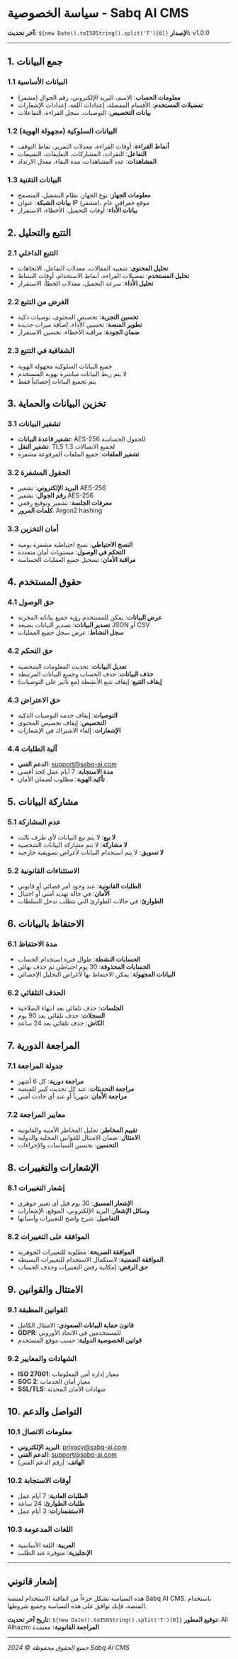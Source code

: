# سياسة الخصوصية - Sabq AI CMS

**آخر تحديث:** `${new Date().toISOString().split('T')[0]}`
**الإصدار:** v1.0.0

---

## 1. جمع البيانات

### 1.1 البيانات الأساسية
- **معلومات الحساب**: الاسم، البريد الإلكتروني، رقم الجوال (مشفر)
- **تفضيلات المستخدم**: الأقسام المفضلة، إعدادات اللغة، إعدادات الإشعارات
- **بيانات التخصيص**: التوصيات، سجل القراءة، التفاعلات

### 1.2 البيانات السلوكية (مجهولة الهوية)
- **أنماط القراءة**: أوقات القراءة، معدلات التمرير، نقاط التوقف
- **التفاعل**: النقرات، المشاركات، التعليقات، التقييمات
- **المشاهدات**: عدد المشاهدات، مدة البقاء، معدل الارتداد

### 1.3 البيانات التقنية
- **معلومات الجهاز**: نوع الجهاز، نظام التشغيل، المتصفح
- **بيانات الشبكة**: عنوان IP (مشفر)، موقع جغرافي عام
- **بيانات الأداء**: أوقات التحميل، الأخطاء، الاستقرار

## 2. التتبع والتحليل

### 2.1 التتبع الداخلي
- **تحليل المحتوى**: شعبية المقالات، معدلات التفاعل، الاتجاهات
- **تحليل المستخدم**: تفضيلات القراءة، أنماط الاستخدام، أوقات النشاط
- **تحليل الأداء**: سرعة التحميل، معدلات الخطأ، الاستقرار

### 2.2 الغرض من التتبع
- **تحسين التجربة**: تخصيص المحتوى، توصيات ذكية
- **تطوير المنصة**: تحسين الأداء، إضافة ميزات جديدة
- **ضمان الجودة**: مراقبة الأخطاء، تحسين الاستقرار

### 2.3 الشفافية في التتبع
- جميع البيانات السلوكية مجهولة الهوية
- لا يتم ربط البيانات مباشرة بهوية المستخدم
- يتم تجميع البيانات إحصائياً فقط

## 3. تخزين البيانات والحماية

### 3.1 تشفير البيانات
- **تشفير قاعدة البيانات**: AES-256 للحقول الحساسة
- **تشفير النقل**: TLS 1.3 لجميع الاتصالات
- **تشفير الملفات**: جميع الملفات المرفوعة مشفرة

### 3.2 الحقول المشفرة
- **البريد الإلكتروني**: تشفير AES-256
- **رقم الجوال**: تشفير AES-256
- **معرفات الجلسة**: تشفير وتوقيع رقمي
- **كلمات المرور**: Argon2 hashing

### 3.3 أمان التخزين
- **النسخ الاحتياطي**: نسخ احتياطية مشفرة يومية
- **التحكم في الوصول**: مستويات أمان متعددة
- **مراقبة الأمان**: تسجيل جميع العمليات الحساسة

## 4. حقوق المستخدم

### 4.1 حق الوصول
- **عرض البيانات**: يمكن للمستخدم رؤية جميع بياناته المخزنة
- **تصدير البيانات**: تصدير البيانات بصيغة JSON أو CSV
- **سجل النشاط**: عرض سجل جميع العمليات

### 4.2 حق التحكم
- **تعديل البيانات**: تحديث المعلومات الشخصية
- **حذف البيانات**: حذف الحساب وجميع البيانات المرتبطة
- **إيقاف التتبع**: إيقاف تتبع الأنشطة (مع تأثير على التوصيات)

### 4.3 حق الاعتراض
- **التوصيات**: إيقاف خدمة التوصيات الذكية
- **التخصيص**: إيقاف تخصيص المحتوى
- **الإشعارات**: إلغاء الاشتراك في الإشعارات

### 4.4 آلية الطلبات
- **الدعم الفني**: support@sabq-ai.com
- **مدة الاستجابة**: 7 أيام عمل كحد أقصى
- **تأكيد الهوية**: مطلوب لضمان الأمان

## 5. مشاركة البيانات

### 5.1 عدم المشاركة
- **لا بيع**: لا يتم بيع البيانات لأي طرف ثالث
- **لا مشاركة**: لا تتم مشاركة البيانات الشخصية
- **لا تسويق**: لا يتم استخدام البيانات لأغراض تسويقية خارجية

### 5.2 الاستثناءات القانونية
- **الطلبات القانونية**: عند وجود أمر قضائي أو قانوني
- **الأمان**: في حالة تهديد أمني أو احتيال
- **الطوارئ**: في حالات الطوارئ التي تتطلب تدخل السلطات

## 6. الاحتفاظ بالبيانات

### 6.1 مدة الاحتفاظ
- **الحسابات النشطة**: طوال فترة استخدام الحساب
- **الحسابات المحذوفة**: 30 يوم احتياطي ثم حذف نهائي
- **البيانات المجهولة**: يمكن الاحتفاظ بها لأغراض التحليل الإحصائي

### 6.2 الحذف التلقائي
- **الجلسات**: حذف تلقائي بعد انتهاء الصلاحية
- **السجلات**: حذف تلقائي بعد 90 يوم
- **الكاش**: حذف تلقائي بعد 24 ساعة

## 7. المراجعة الدورية

### 7.1 جدولة المراجعة
- **مراجعة دورية**: كل 6 أشهر
- **مراجعة التحديثات**: عند كل تحديث كبير للمنصة
- **مراجعة الأمان**: شهرياً أو عند أي حادث أمني

### 7.2 معايير المراجعة
- **تقييم المخاطر**: تحليل المخاطر الأمنية والقانونية
- **الامتثال**: ضمان الامتثال للقوانين المحلية والدولية
- **التحسين**: تحسين السياسات والإجراءات

## 8. الإشعارات والتغييرات

### 8.1 إشعار التغييرات
- **الإشعار المسبق**: 30 يوم قبل أي تغيير جوهري
- **وسائل الإشعار**: البريد الإلكتروني، الموقع، الإشعارات
- **التفاصيل**: شرح واضح للتغييرات وأسبابها

### 8.2 الموافقة على التغييرات
- **الموافقة الصريحة**: مطلوبة للتغييرات الجوهرية
- **الموافقة الضمنية**: لاستكمال الاستخدام للتغييرات البسيطة
- **حق الرفض**: إمكانية رفض التغييرات وحذف الحساب

## 9. الامتثال والقوانين

### 9.1 القوانين المطبقة
- **قانون حماية البيانات السعودي**: الامتثال الكامل
- **GDPR**: للمستخدمين في الاتحاد الأوروبي
- **قوانين الخصوصية الدولية**: حسب موقع المستخدم

### 9.2 الشهادات والمعايير
- **ISO 27001**: معيار إدارة أمن المعلومات
- **SOC 2**: معيار أمان الخدمات
- **SSL/TLS**: شهادات الأمان المحدثة

## 10. التواصل والدعم

### 10.1 معلومات الاتصال
- **البريد الإلكتروني**: privacy@sabq-ai.com
- **الدعم الفني**: support@sabq-ai.com
- **الهاتف**: [رقم الدعم الفني]

### 10.2 أوقات الاستجابة
- **الطلبات العادية**: 7 أيام عمل
- **طلبات الطوارئ**: 24 ساعة
- **الاستفسارات**: 3 أيام عمل

### 10.3 اللغات المدعومة
- **العربية**: اللغة الأساسية
- **الإنجليزية**: متوفرة عند الطلب

---

## إشعار قانوني

هذه السياسة تشكل جزءاً من اتفاقية الاستخدام لمنصة Sabq AI CMS. باستخدام المنصة، فإنك توافق على هذه السياسة وجميع شروطها.

**تاريخ آخر تحديث:** `${new Date().toISOString().split('T')[0]}`
**توقيع المطور:** Ali Alhazmi
**المراجعة القانونية:** معتمدة

---

*جميع الحقوق محفوظة © 2024 Sabq AI CMS* 